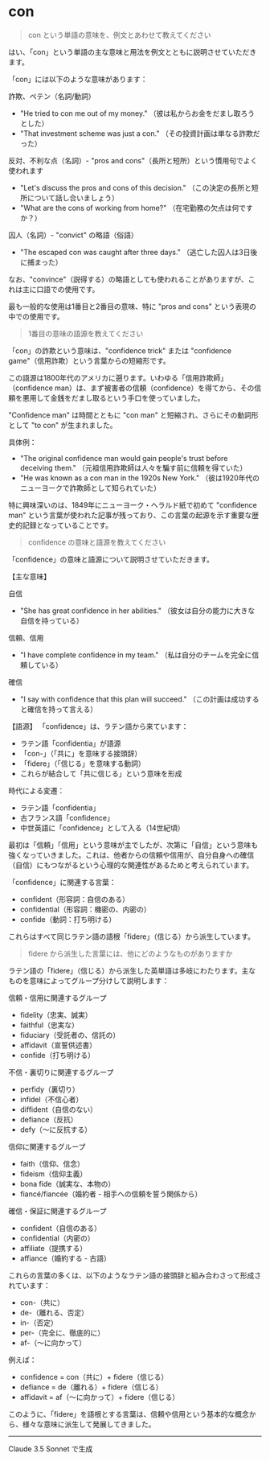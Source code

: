 # con

> con という単語の意味を、例文とあわせて教えてください

はい、「con」という単語の主な意味と用法を例文とともに説明させていただきます。

「con」には以下のような意味があります：

詐欺、ペテン（名詞/動詞）

 * "He tried to con me out of my money." （彼は私からお金をだまし取ろうとした）
 * "That investment scheme was just a con." （その投資計画は単なる詐欺だった）

反対、不利な点（名詞）- "pros and cons"（長所と短所）という慣用句でよく使われます

 * "Let's discuss the pros and cons of this decision." （この決定の長所と短所について話し合いましょう）
 * "What are the cons of working from home?" （在宅勤務の欠点は何ですか？）

囚人（名詞）- "convict" の略語（俗語）

 * "The escaped con was caught after three days." （逃亡した囚人は3日後に捕まった）

なお、"convince"（説得する）の略語としても使われることがありますが、これは主に口語での使用です。

最も一般的な使用は1番目と2番目の意味、特に "pros and cons" という表現の中での使用です。

> 1番目の意味の語源を教えてください

「con」の詐欺という意味は、"confidence trick" または "confidence game"（信用詐欺）という言葉からの短縮形です。

この語源は1800年代のアメリカに遡ります。いわゆる「信用詐欺師」（confidence man）は、まず被害者の信頼（confidence）を得てから、その信頼を悪用して金銭をだまし取るという手口を使っていました。

"Confidence man" は時間とともに "con man" と短縮され、さらにその動詞形として "to con" が生まれました。

具体例：

 * "The original confidence man would gain people's trust before deceiving them." （元祖信用詐欺師は人々を騙す前に信頼を得ていた）
 * "He was known as a con man in the 1920s New York." （彼は1920年代のニューヨークで詐欺師として知られていた）

特に興味深いのは、1849年にニューヨーク・ヘラルド紙で初めて "confidence man" という言葉が使われた記事が残っており、この言葉の起源を示す重要な歴史的記録となっていることです。

> confidence の意味と語源を教えてください

「confidence」の意味と語源について説明させていただきます。

【主な意味】

自信

 * "She has great confidence in her abilities." （彼女は自分の能力に大きな自信を持っている）

信頼、信用

 * "I have complete confidence in my team." （私は自分のチームを完全に信頼している）

確信

 * "I say with confidence that this plan will succeed." （この計画は成功すると確信を持って言える）

【語源】
「confidence」は、ラテン語から来ています：

 * ラテン語「confidentia」が語源
 * 「con-」（「共に」を意味する接頭辞）
 * 「fidere」（「信じる」を意味する動詞）
 * これらが結合して「共に信じる」という意味を形成

時代による変遷：

 * ラテン語「confidentia」
 * 古フランス語「confidence」
 * 中世英語に「confidence」として入る（14世紀頃）

最初は「信頼」「信用」という意味が主でしたが、次第に「自信」という意味も強くなっていきました。これは、他者からの信頼や信用が、自分自身への確信（自信）にもつながるという心理的な関連性があるためと考えられています。

「confidence」に関連する言葉：

 * confident（形容詞：自信のある）
 * confidential（形容詞：機密の、内密の）
 * confide（動詞：打ち明ける）

これらはすべて同じラテン語の語根「fidere」（信じる）から派生しています。

> fidere から派生した言葉には、他にどのようなものがありますか

ラテン語の「fidere」（信じる）から派生した英単語は多岐にわたります。主なものを意味によってグループ分けして説明します：

信頼・信用に関連するグループ

 * fidelity（忠実、誠実）
 * faithful（忠実な）
 * fiduciary（受託者の、信託の）
 * affidavit（宣誓供述書）
 * confide（打ち明ける）

不信・裏切りに関連するグループ

 * perfidy（裏切り）
 * infidel（不信心者）
 * diffident（自信のない）
 * defiance（反抗）
 * defy（～に反抗する）

信仰に関連するグループ

 * faith（信仰、信念）
 * fideism（信仰主義）
 * bona fide（誠実な、本物の）
 * fiancé/fiancée（婚約者 - 相手への信頼を誓う関係から）

確信・保証に関連するグループ

 * confident（自信のある）
 * confidential（内密の）
 * affiliate（提携する）
 * affiance（婚約する - 古語）

これらの言葉の多くは、以下のようなラテン語の接頭辞と組み合わさって形成されています：

 * con-（共に）
 * de-（離れる、否定）
 * in-（否定）
 * per-（完全に、徹底的に）
 * af-（～に向かって）

例えば：

 * confidence = con（共に）+ fidere（信じる）
 * defiance = de（離れる）+ fidere（信じる）
 * affidavit = af（～に向かって）+ fidere（信じる）

このように、「fidere」を語根とする言葉は、信頼や信用という基本的な概念から、様々な意味に派生して発展してきました。


---
Claude 3.5 Sonnet で生成
